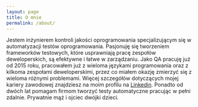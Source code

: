 ```yaml
---
layout: page
title: O mnie
permalink: /about/
---
```

Jestem inżynierem kontroli jakości oprogramowania specjalizującym się w automatyzacji testów
                        oprogramowania. Pasjonuję się tworzeniem frameworków
                        testowych, które usprawniają pracę zespołów deweloperskich, są efektywne i łatwe w zarządzaniu.
                        Jako QA pracuję już od 2015 roku,
                        pracowałem już z wieloma językami programowania oraz z kilkoma zespołami deweloperskimi, przez
                        co
                        miałem okazję zmierzyć się z wieloma
                        różnymi problemami. Więcej szczegółów dotyczących mojej kariery zawodowej znajdziesz na moim
                        profilu na <a href="https://www.linkedin.com/in/marcin-stanek-524485114/">Linkedin</a>.
                        Ponadto od dwóch lat pomagam firmom tworzyć testy automatyczne pracując w pełni zdalnie.
                        Prywatnie mąż i ojciec dwójki dzieci.